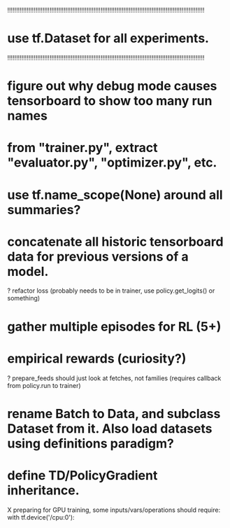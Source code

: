 !!!!!!!!!!!!!!!!!!!!!!!!!!!!!!!!!!!!!!!!!!!!!!!!!!!!!!!!!!!!!!!!!!!!!!!!!!!!!!!!!!!!!!!!!!!!!!!!!!!!!!!!!!!!!!!!
# use tf.Dataset for all experiments.
!!!!!!!!!!!!!!!!!!!!!!!!!!!!!!!!!!!!!!!!!!!!!!!!!!!!!!!!!!!!!!!!!!!!!!!!!!!!!!!!!!!!!!!!!!!!!!!!!!!!!!!!!!!!!!!!

# figure out why debug mode causes tensorboard to show too many run names
# from "trainer.py", extract "evaluator.py", "optimizer.py", etc.
# use tf.name_scope(None) around all summaries?
# concatenate all historic tensorboard data for previous versions of a model.
? refactor loss (probably needs to be in trainer, use policy.get_logits() or something)
# gather multiple episodes for RL (5+)
# empirical rewards (curiosity?)
? prepare_feeds should just look at fetches, not families (requires callback from policy.run to trainer)
# rename Batch to Data, and subclass Dataset from it.  Also load datasets using definitions paradigm?
# define TD/PolicyGradient inheritance.
X preparing for GPU training, some inputs/vars/operations should require:  with tf.device('/cpu:0'):
